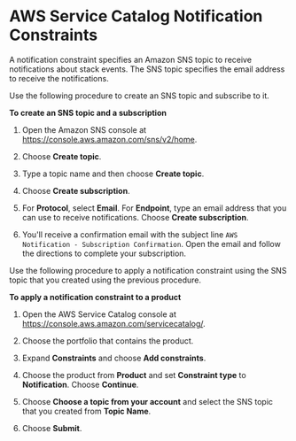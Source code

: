 # AWS Service Catalog Notification Constraints<a name="constraints-notification"></a>

A notification constraint specifies an Amazon SNS topic to receive notifications about stack events\. The SNS topic specifies the email address to receive the notifications\.

Use the following procedure to create an SNS topic and subscribe to it\.

**To create an SNS topic and a subscription**

1. Open the Amazon SNS console at [https://console\.aws\.amazon\.com/sns/v2/home](https://console.aws.amazon.com/sns/v2/home)\.

1. Choose **Create topic**\.

1. Type a topic name and then choose **Create topic**\.

1. Choose **Create subscription**\.

1. For **Protocol**, select **Email**\. For **Endpoint**, type an email address that you can use to receive notifications\. Choose **Create subscription**\.

1. You'll receive a confirmation email with the subject line `AWS Notification - Subscription Confirmation`\. Open the email and follow the directions to complete your subscription\.

Use the following procedure to apply a notification constraint using the SNS topic that you created using the previous procedure\.

**To apply a notification constraint to a product**

1. Open the AWS Service Catalog console at [https://console\.aws\.amazon\.com/servicecatalog/](https://console.aws.amazon.com/servicecatalog/)\.

1. Choose the portfolio that contains the product\.

1. Expand **Constraints** and choose **Add constraints**\.

1. Choose the product from **Product** and set **Constraint type** to **Notification**\. Choose **Continue**\.

1. Choose **Choose a topic from your account** and select the SNS topic that you created from **Topic Name**\.

1. Choose **Submit**\.